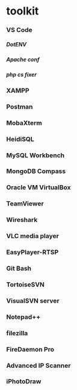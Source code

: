 # toolkit

### VS Code
##### DotENV
##### Apache conf
##### php cs fixer

### XAMPP

### Postman

### MobaXterm

### HeidiSQL

### MySQL Workbench

### MongoDB Compass

### Oracle VM VirtualBox

### TeamViewer

### Wireshark

### VLC media player

### EasyPlayer-RTSP

### Git Bash

### TortoiseSVN

### VisualSVN server

### Notepad++

### filezilla

### FireDaemon Pro

### Advanced IP Scanner

### iPhotoDraw
